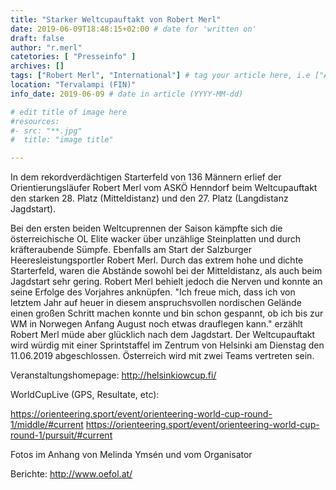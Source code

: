 ```yaml
---
title: "Starker Weltcupauftakt von Robert Merl"
date: 2019-06-09T18:48:15+02:00 # date for 'written on'
draft: false
author: "r.merl"
catetories: [ "Presseinfo" ]
archives: []
tags: ["Robert Merl", "International"] # tag your article here, i.e ["Austria Cup", "Robert Merl"]
location: "Tervalampi (FIN)"
info_date: 2019-06-09 # date in article (YYYY-MM-dd)

# edit title of image here
#resources:
#- src: "**.jpg"
#  title: "image title"

---
```


In dem rekordverdächtigen Starterfeld von 136 Männern erlief der Orientierungsläufer Robert Merl vom ASKÖ Henndorf beim Weltcupauftakt den starken 28. Platz (Mitteldistanz) und den 27. Platz (Langdistanz Jagdstart).

<!--more-->

Bei den ersten beiden Weltcuprennen der Saison kämpfte sich die österreichische OL Elite wacker über unzählige Steinplatten und durch kräfteraubende Sümpfe. Ebenfalls am Start der Salzburger Heeresleistungsportler Robert Merl. Durch das extrem hohe und dichte Starterfeld, waren die Abstände sowohl bei der Mitteldistanz, als auch beim Jagdstart sehr gering. Robert Merl behielt jedoch die Nerven und konnte an seine Erfolge des Vorjahres anknüpfen. "Ich freue mich, dass ich von letztem Jahr auf heuer in diesem anspruchsvollen nordischen Gelände einen großen Schritt machen konnte und bin schon gespannt, ob ich bis zur WM in Norwegen Anfang August noch etwas drauflegen kann." erzählt Robert Merl müde aber glücklich nach dem Jagdstart.
Der Weltcupauftakt wird würdig mit einer Sprintstaffel im Zentrum von Helsinki am Dienstag den 11.06.2019 abgeschlossen. Österreich wird mit zwei Teams vertreten sein.

Veranstaltungshomepage: http://helsinkiowcup.fi/

WorldCupLive (GPS, Resultate, etc):

https://orienteering.sport/event/orienteering-world-cup-round-1/middle/#current
https://orienteering.sport/event/orienteering-world-cup-round-1/pursuit/#current

Fotos im Anhang von Melinda Ymsén und vom Organisator

Berichte: http://www.oefol.at/
